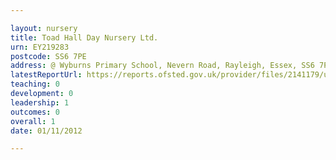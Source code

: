 ```yaml
---

layout: nursery
title: Toad Hall Day Nursery Ltd.
urn: EY219283
postcode: SS6 7PE
address: @ Wyburns Primary School, Nevern Road, Rayleigh, Essex, SS6 7PE
latestReportUrl: https://reports.ofsted.gov.uk/provider/files/2141179/urn/EY219283.pdf
teaching: 0
development: 0
leadership: 1
outcomes: 0
overall: 1
date: 01/11/2012

---
```

